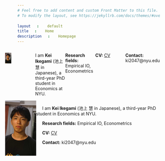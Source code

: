 ```yaml
---
# Feel free to add content and custom Front Matter to this file.
# To modify the layout, see https://jekyllrb.com/docs/themes/#overriding-theme-defaults

layout: default
title: Home
description: Homepage
---
```


<head>
  <style>
    span{
     margin-left: 20px;
    }
  </style>
</head>

<style>
.flex{
    display: flex;
    justify-content: space-between;
}
.flex>p{
    width: 49%;
}
</style>
<div class="flex">
    <p><img src="assets/img/ikegami_image.JPG" width = "20%"></p>
    <p>I am <strong>Kei Ikegami</strong> (池上 慧 in Japanese), a third-year PhD student in Economics at NYU.</p>
    <p><strong>Research fields:</strong> Empirical IO, Econometrics</p>
    <p><strong>CV:</strong> <a href="assets/papers/ikegami_CV.pdf">CV</a></p>
    <p><strong>Contact:</strong> ki2047@nyu.edu</p>
</div>

<img align="left" src="assets/img/ikegami_image.JPG" width="20%">
<p>
    <span>I am <strong>Kei Ikegami</strong> (池上 慧 in Japanese), a third-year PhD student in Economics at NYU.</span>
</p>
<p>
    <span><strong>Research fields:</strong></span> Empirical IO, Econometrics
</p>
<p>
    <span><strong>CV:</strong> <a href="assets/papers/ikegami_CV.pdf">CV</a></span>
</p>
<p>
    <span><strong>Contact:</strong> ki2047@nyu.edu</span>
</p>